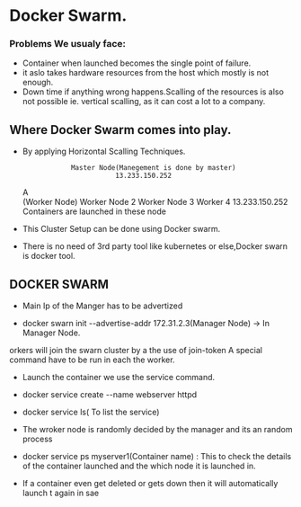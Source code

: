 # Docker Swarm.
### Problems We usualy face:
- Container when launched becomes the single point of failure.
- it aslo takes hardware resources from the host which mostly is not   enough.
- Down time if anything wrong happens.Scalling of the resources is also not possible ie. vertical scalling, as it can cost a lot to a company.

## Where Docker Swarm comes into play.

- By applying Horizontal Scalling Techniques.

		          Master Node(Manegement is done by master) 
                             13.233.150.252  

     A                            
(Worker Node)  		Worker Node 2           Worker Node 3          Worker 4   13.233.150.252        
Containers are launched in these node   

- This Cluster Setup can be done using Docker swarm.
- There is no need of 3rd party tool like kubernetes or else,Docker swarn is docker tool.             

## DOCKER SWARM
- Main Ip of the Manger has to be advertized

- docker swarn init --advertise-addr 172.31.2.3(Manager Node) -> In Manager Node.

orkers will join the swarn cluster by a the use of join-token A special command have to be run in each the worker.
- Launch the container we use the service command.
- docker service create --name webserver httpd
- docker service ls( To list the service)

- The wroker node is randomly decided by the manager and its an random process
- docker service ps myserver1(Container name) : This to check the details of the container launched and the which node it is launched in.
- If a container even get deleted or gets down then it will automatically launch t again in sae


